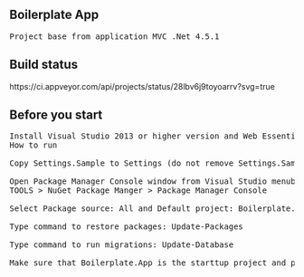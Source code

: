 <h2>Boilerplate App</h2>

<pre>Project base from application MVC .Net 4.5.1</pre>

<h2>Build status</h2>
https://ci.appveyor.com/api/projects/status/28lbv6j9toyoarrv?svg=true

<h2>Before you start</h2>

<pre>Install Visual Studio 2013 or higher version and Web Essentials
How to run

Copy Settings.Sample to Settings (do not remove Settings.Sample)

Open Package Manager Console window from Visual Studio menubar:
TOOLS > NuGet Package Manger > Package Manager Console

Select Package source: All and Default project: Boilerplate.App

Type command to restore packages: Update-Packages

Type command to run migrations: Update-Database

Make sure that Boilerplate.App is the starttup project and press F5
</pre>

